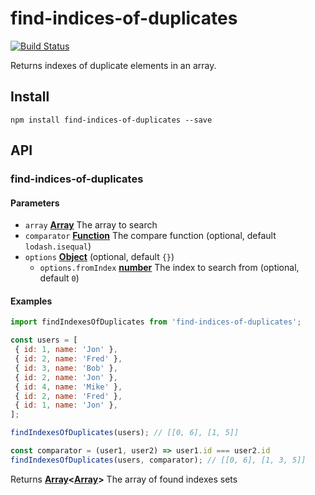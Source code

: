 # find-indices-of-duplicates

[![Build Status](https://travis-ci.com/safer-bwd/find-indices-of-duplicates.svg?branch=master)](https://travis-ci.com/safer-bwd/find-indices-of-duplicates)

Returns indexes of duplicate elements in an array.

## Install

    npm install find-indices-of-duplicates --save

## API

<!-- Generated by documentation.js. Update this documentation by updating the source code. -->

### find-indices-of-duplicates

#### Parameters

-   `array` **[Array](https://developer.mozilla.org/docs/Web/JavaScript/Reference/Global_Objects/Array)** The array to search
-   `comparator` **[Function](https://developer.mozilla.org/docs/Web/JavaScript/Reference/Statements/function)** The compare function (optional, default `lodash.isequal`)
-   `options` **[Object](https://developer.mozilla.org/docs/Web/JavaScript/Reference/Global_Objects/Object)**  (optional, default `{}`)
    -   `options.fromIndex` **[number](https://developer.mozilla.org/docs/Web/JavaScript/Reference/Global_Objects/Number)** The index to search from (optional, default `0`)

#### Examples

```javascript
import findIndexesOfDuplicates from 'find-indices-of-duplicates';

const users = [
 { id: 1, name: 'Jon' },
 { id: 2, name: 'Fred' },
 { id: 3, name: 'Bob' },
 { id: 2, name: 'Jon' },
 { id: 4, name: 'Mike' },
 { id: 2, name: 'Fred' },
 { id: 1, name: 'Jon' },
];

findIndexesOfDuplicates(users); // [[0, 6], [1, 5]]

const comparator = (user1, user2) => user1.id === user2.id
findIndexesOfDuplicates(users, comparator); // [[0, 6], [1, 3, 5]]
```

Returns **[Array](https://developer.mozilla.org/docs/Web/JavaScript/Reference/Global_Objects/Array)&lt;[Array](https://developer.mozilla.org/docs/Web/JavaScript/Reference/Global_Objects/Array)>** The array of found indexes sets
